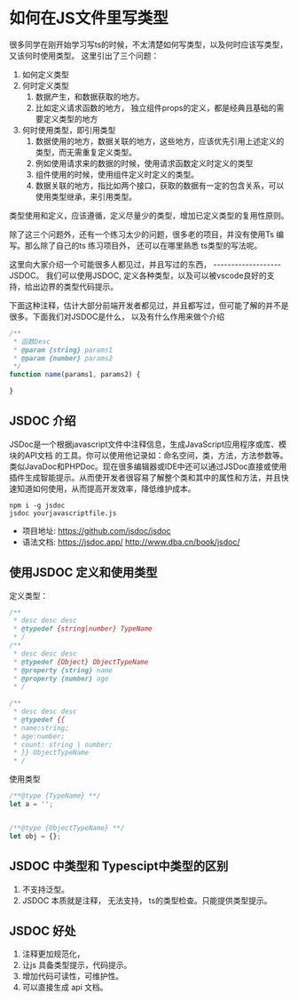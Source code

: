 # 如何在JS文件里写类型

很多同学在刚开始学习写ts的时候，不太清楚如何写类型，以及何时应该写类型，又该何时使用类型。
这里引出了三个问题：

1. 如何定义类型
2. 何时定义类型
    1. 数据产生，和数据获取的地方。 
    2. 比如定义请求函数的地方， 独立组件props的定义，都是经典且基础的需要定义类型的地方
3. 何时使用类型，即引用类型
    1. 数据使用的地方，数据关联的地方，这些地方，应该优先引用上述定义的类型，而无需重复定义类型。
    2. 例如使用请求来的数据的时候，使用请求函数定义时定义的类型
    3. 组件使用的时候，使用组件定义时定义的类型。
    4. 数据关联的地方，指比如两个接口，获取的数据有一定的包含关系，可以使用类型继承，来引用类型。
    
类型使用和定义，应该遵循，定义尽量少的类型，增加已定义类型的复用性原则。

除了这三个问题外，还有一个练习太少的问题，很多老的项目，并没有使用Ts 编写。那么除了自己的ts 练习项目外，
还可以在哪里熟悉 ts类型的写法呢。

这里向大家介绍一个可能很多人都见过，并且写过的东西， ------------------- JSDOC。
我们可以使用JSDOC, 定义各种类型，以及可以被vscode良好的支持，给出边界的类型代码提示。

下面这种注释，估计大部分前端开发者都见过，并且都写过，但可能了解的并不是很多。下面我们对JSDOC是什么，
以及有什么作用来做个介绍
```js
/**
 * 函数Desc
 * @param {string} params1 
 * @param {number} params2 
 */
function name(params1, params2) {
    
}
```

## JSDOC 介绍
JSDoc是一个根据javascript文件中注释信息，生成JavaScript应用程序或库、模块的API文档 的工具。你可以使用他记录如：命名空间，类，方法，方法参数等。类似JavaDoc和PHPDoc。现在很多编辑器或IDE中还可以通过JSDoc直接或使用插件生成智能提示。从而使开发者很容易了解整个类和其中的属性和方法，并且快速知道如何使用，从而提高开发效率，降低维护成本。

```shell
npm i -g jsdoc 
jsdoc yourjavascriptfile.js
```

- 项目地址: https://github.com/jsdoc/jsdoc
- 语法文档: https://jsdoc.app/  http://www.dba.cn/book/jsdoc/


## 使用JSDOC 定义和使用类型

定义类型：

```js
/**
 * desc desc desc
 * @typedef {string|number} TypeName
 * /
/**
 * desc desc desc
 * @typedef {Object} ObjectTypeName
 * @property {string} name
 * @property {number} age
 * /
 
/**
 * desc desc desc
 * @typedef {{
 * name:string;
 * age:number;
 * count: string | number;
 * }} ObjectTypeName
 * /
```

使用类型
```js
/**@type {TypeName} **/
let a = '';


/**@type {ObjectTypeName} **/
let obj = {};

```

## JSDOC 中类型和 Typescipt中类型的区别

1. 不支持泛型。
2. JSDOC 本质就是注释， 无法支持， ts的类型检查。只能提供类型提示。


## JSDOC 好处

1. 注释更加规范化，
2. 让js 具备类型提示，代码提示。
3. 增加代码可读性，可维护性。
4. 可以直接生成 api 文档。

